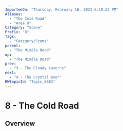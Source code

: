 ```yaml
---
ImportedOn: "Thursday, February 16, 2023 6:10:23 PM"
Aliases:
  - "The Cold Road"
  - "Area 8"
Category: "Scene"
Prefix: "8"
Tags:
  - "Category/Scene"
parent:
  - "The Middle Road"
up:
  - "The Middle Road"
prev:
  - "3 - The Cloudy Caverns"
next:
  - "4 - The Crystal Door"
RWtopicId: "Topic_8883"
---
```

# 8 - The Cold Road
## Overview
